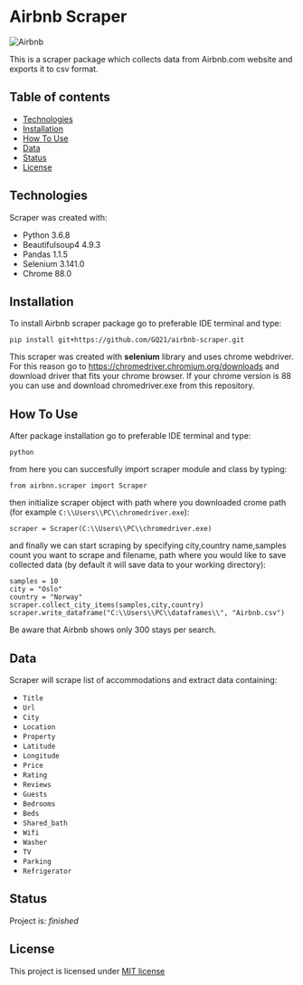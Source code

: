 # Airbnb Scraper

<img src="https://i.ibb.co/prSqVQM/Airbnb.png" alt="Airbnb" border="0">

This is a scraper package which collects data from Airbnb.com website and exports it to csv format.

## Table of contents
* [Technologies](#technologies)
* [Installation](#installation)
* [How To Use](#how-to-use)
* [Data](#data)
* [Status](#status)
* [License](#license)

## Technologies
Scraper was created with:
* Python 3.6.8
* Beautifulsoup4 4.9.3
* Pandas 1.1.5
* Selenium 3.141.0
* Chrome 88.0

## Installation

To install Airbnb scraper package go to preferable IDE terminal and type:

```pip install git+https://github.com/GQ21/airbnb-scraper.git```

This scraper was created with **selenium** library and uses chrome webdriver. For this reason go to https://chromedriver.chromium.org/downloads  and download driver that fits your chrome browser. If your chrome version is 88 you can use and download chromedriver.exe from this repository.

## How To Use

After package installation go to preferable IDE terminal and type:

```python```

from here you can succesfully import scraper module and class by typing:

```from airbnn.scraper import Scraper```

then initialize scraper object with path where you downloaded crome path (for example `C:\\Users\\PC\\chromedriver.exe`):

```scraper = Scraper(C:\\Users\\PC\\chromedriver.exe)```

and finally we can start scraping by specifying city,country name,samples count you want to scrape and filename, path where you would like to save collected data (by default it will save data to your working directory):

```
samples = 10
city = "Oslo"
country = "Norway"
scraper.collect_city_items(samples,city,country)
scraper.write_dataframe("C:\\Users\\PC\\dataframes\\", "Airbnb.csv")
```

Be aware that Airbnb shows only 300 stays per search.

## Data
Scraper will scrape list of accommodations and extract data containing:
* `Title` 
* `Url`
* `City`
* `Location`
* `Property`
* `Latitude`
* `Longitude`
* `Price`
* `Rating`
* `Reviews`
* `Guests`
* `Bedrooms`
* `Beds`
* `Shared_bath`
* `Wifi`
* `Washer`
* `TV`
* `Parking`
* `Refrigerator`

## Status

Project is: _finished_

## License

This project is licensed under [MIT license](https://tldrlegal.com/license/mit-license)